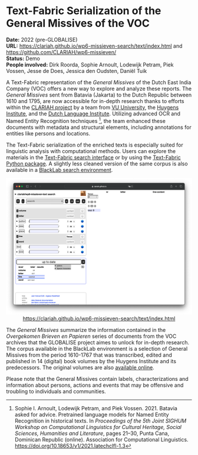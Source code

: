 # Text-Fabric Serialization of the General Missives of the VOC

**Date:** 2022 (pre-GLOBALISE)  
**URL:** https://clariah.github.io/wp6-missieven-search/text/index.html and https://github.com/CLARIAH/wp6-missieven/   
**Status:** Demo  
**People involved:** Dirk Roorda, Sophie Arnoult, Lodewijk Petram, Piek Vossen, Jesse de Does, Jessica den Oudsten, Daniël Tuik

A Text-Fabric representation of the _General Missives_ of the Dutch East India Company (VOC) offers a new way to explore and analyze these reports. The _General Missives_ sent from Batavia (Jakarta) to the Dutch Republic between 1610 and 1795, are now accessible for in-depth research thanks to efforts within the [CLARIAH project](https://www.clariah.nl/) by a team from [VU University](https://vu.nl/), the [Huygens Institute](https://www.huygens.knaw.nl/), and the [Dutch Language Institute](https://ivdnt.org/). Utilizing advanced OCR and Named Entity Recognition techniques [^1], the team enhanced these documents with metadata and structural elements, including annotations for entities like persons and locations.

The Text-Fabric serialization of the enriched texts is especially suited for linguistic analysis with computational methods. Users can explore the materials in the [Text-Fabric search interface](https://clariah.github.io/wp6-missieven-search/text/index.html) or by using the [Text-Fabric Python package](https://github.com/CLARIAH/wp6-missieven/). A slightly less cleaned version of the same corpus is also available in a [BlackLab search environment](https://lab.globalise.huygens.knaw.nl/experiments/blacklab-search-interface-general-missives.md).

<p style="text-align: center;"><a href="https://clariah.github.io/wp6-missieven-search/text/index.html" target="_blank"><img src="/static/img/text-fabric-search-interface-general-missives-screenshot.png" alt="Screenshot of the Text-Fabric Search Interface for General Missives of the VOC"><br>
https://clariah.github.io/wp6-missieven-search/text/index.html</a></p>

The _General Missives_ summarize the information contained in the _Overgekomen Brieven en Papieren_ series of documents from the VOC archives that the GLOBALISE project aimes to unlock for in-depth research. The corpus available in the BlackLab environment is a selection of General Missives from the period 1610-1767 that was transcribed, edited and published in 14 (digital) book volumes by the Huygens Institute and its predecessors. The original volumes are also [available online](https://resources.huygens.knaw.nl/vocgeneralemissiven). 

Please note that the General Missives contain labels, characterizations and information about persons, actions and events that may be offensive and troubling to individuals and communities.

[^1]: Sophie I. Arnoult, Lodewijk Petram, and Piek Vossen. 2021. Batavia asked for advice. Pretrained language models for Named Entity Recognition in historical texts. In _Proceedings of the 5th Joint SIGHUM Workshop on Computational Linguistics for Cultural Heritage, Social Sciences, Humanities and Literature_, pages 21–30, Punta Cana, Dominican Republic (online). Association for Computational Linguistics. https://doi.org/10.18653/v1/2021.latechclfl-1.3

